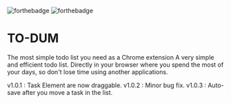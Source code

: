![forthebadge](https://img.shields.io/badge/chrome-f542e6)  ![forthebadge](https://img.shields.io/badge/work--efficiency-49cade)  

# TO-DUM
The most simple todo list you need as a Chrome extension
A very simple and efficient todo list. 
Directly in your browser where you spend the most of your days, so don't lose time using another applications.

v1.0.1 : Task Element are now draggable.
v1.0.2 : Minor bug fix.
v1.0.3 : Auto-save after you move a task in the list.

